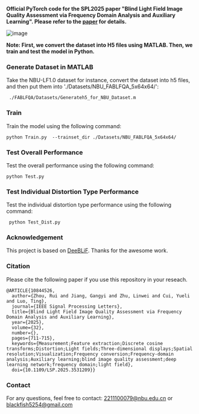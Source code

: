**Official PyTorch code for the SPL2025 paper "Blind Light Field Image Quality Assessment via Frequency Domain Analysis and Auxiliary Learning". Please refer to the [paper](https://ieeexplore.ieee.org/document/10844526) for details.**

![image](https://github.com/oldblackfish/FABLFQA/blob/main/fig/framework.png)

**Note: First, we convert the dataset into H5 files using MATLAB. Then, we train and test the model in Python.**

### Generate Dataset in MATLAB
Take the NBU-LF1.0 dataset for instance, convert the dataset into h5 files, and then put them into './Datasets/NBU_FABLFQA_5x64x64/':
```
 ./FABLFQA/Datasets/Generateh5_for_NBU_Dataset.m
```
    
### Train
Train the model using the following command:
```
python Train.py  --trainset_dir ./Datasets/NBU_FABLFQA_5x64x64/
```

### Test Overall Performance
Test the overall performance using the following command:
```
python Test.py
```

### Test Individual Distortion Type Performance
Test the individual distortion type performance using the following command:
```
 python Test_Dist.py
```
### Acknowledgement
This project is based on [DeeBLiF](https://github.com/ZhengyuZhang96/DeeBLiF). Thanks for the awesome work.

### Citation
Please cite the following paper if you use this repository in your reseach.
```
@ARTICLE{10844526,
  author={Zhou, Rui and Jiang, Gangyi and Zhu, Linwei and Cui, Yueli and Luo, Ting},
  journal={IEEE Signal Processing Letters}, 
  title={Blind Light Field Image Quality Assessment via Frequency Domain Analysis and Auxiliary Learning}, 
  year={2025},
  volume={32},
  number={},
  pages={711-715},
  keywords={Measurement;Feature extraction;Discrete cosine transforms;Distortion;Light fields;Three-dimensional displays;Spatial resolution;Visualization;Frequency conversion;Frequency-domain analysis;Auxiliary learning;blind image quality assessment;deep learning network;frequency domain;light field},
  doi={10.1109/LSP.2025.3531209}}
```
### Contact
For any questions, feel free to contact: 2211100079@nbu.edu.cn or blackfish5254@gmail.com
